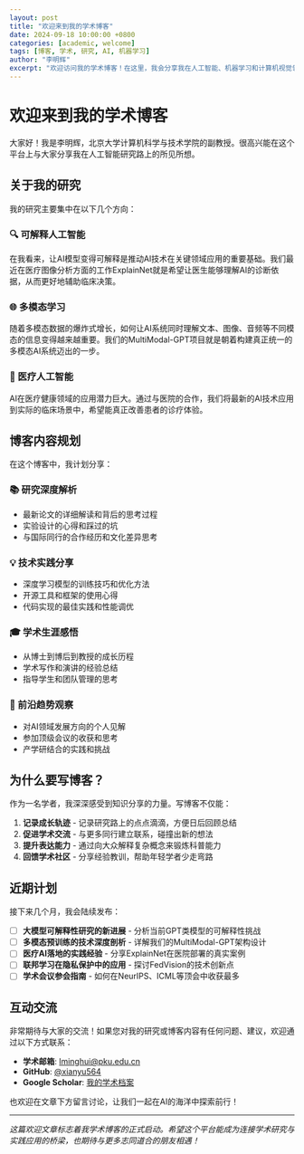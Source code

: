 ```yaml
---
layout: post
title: "欢迎来到我的学术博客"
date: 2024-09-18 10:00:00 +0800
categories: [academic, welcome]
tags: [博客, 学术, 研究, AI, 机器学习]
author: "李明辉"
excerpt: "欢迎访问我的学术博客！在这里，我会分享我在人工智能、机器学习和计算机视觉领域的研究心得、技术洞察和学术思考。"
---
```


# 欢迎来到我的学术博客

大家好！我是李明辉，北京大学计算机科学与技术学院的副教授。很高兴能在这个平台上与大家分享我在人工智能研究路上的所见所想。

## 关于我的研究

我的研究主要集中在以下几个方向：

### 🔍 可解释人工智能
在我看来，让AI模型变得可解释是推动AI技术在关键领域应用的重要基础。我们最近在医疗图像分析方面的工作ExplainNet就是希望让医生能够理解AI的诊断依据，从而更好地辅助临床决策。

### 🌐 多模态学习
随着多模态数据的爆炸式增长，如何让AI系统同时理解文本、图像、音频等不同模态的信息变得越来越重要。我们的MultiModal-GPT项目就是朝着构建真正统一的多模态AI系统迈出的一步。

### 🏥 医疗人工智能
AI在医疗健康领域的应用潜力巨大。通过与医院的合作，我们将最新的AI技术应用到实际的临床场景中，希望能真正改善患者的诊疗体验。

## 博客内容规划

在这个博客中，我计划分享：

### 📚 研究深度解析
- 最新论文的详细解读和背后的思考过程
- 实验设计的心得和踩过的坑
- 与国际同行的合作经历和文化差异思考

### 💡 技术实践分享
- 深度学习模型的训练技巧和优化方法
- 开源工具和框架的使用心得
- 代码实现的最佳实践和性能调优

### 🎓 学术生涯感悟
- 从博士到博后到教授的成长历程
- 学术写作和演讲的经验总结
- 指导学生和团队管理的思考

### 🔬 前沿趋势观察
- 对AI领域发展方向的个人见解
- 参加顶级会议的收获和思考
- 产学研结合的实践和挑战

## 为什么要写博客？

作为一名学者，我深深感受到知识分享的力量。写博客不仅能：

1. **记录成长轨迹** - 记录研究路上的点点滴滴，方便日后回顾总结
2. **促进学术交流** - 与更多同行建立联系，碰撞出新的想法
3. **提升表达能力** - 通过向大众解释复杂概念来锻炼科普能力
4. **回馈学术社区** - 分享经验教训，帮助年轻学者少走弯路

## 近期计划

接下来几个月，我会陆续发布：

- [ ] **大模型可解释性研究的新进展** - 分析当前GPT类模型的可解释性挑战
- [ ] **多模态预训练的技术深度剖析** - 详解我们的MultiModal-GPT架构设计
- [ ] **医疗AI落地的实践经验** - 分享ExplainNet在医院部署的真实案例
- [ ] **联邦学习在隐私保护中的应用** - 探讨FedVision的技术创新点
- [ ] **学术会议参会指南** - 如何在NeurIPS、ICML等顶会中收获最多

## 互动交流

非常期待与大家的交流！如果您对我的研究或博客内容有任何问题、建议，欢迎通过以下方式联系：

- **学术邮箱**: lminghui@pku.edu.cn
- **GitHub**: [@xianyu564](https://github.com/xianyu564)
- **Google Scholar**: [我的学术档案](https://scholar.google.com/citations?user=ABC123DEF456)

也欢迎在文章下方留言讨论，让我们一起在AI的海洋中探索前行！

---

*这篇欢迎文章标志着我学术博客的正式启动。希望这个平台能成为连接学术研究与实践应用的桥梁，也期待与更多志同道合的朋友相遇！*